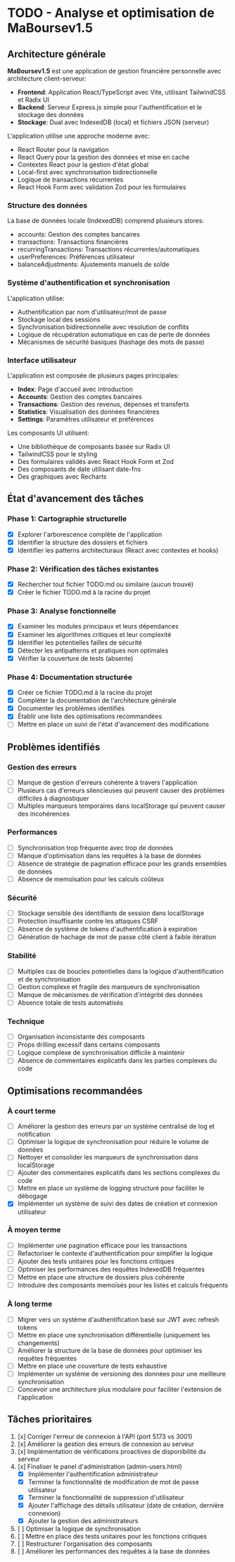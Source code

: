 # TODO - Analyse et optimisation de MaBoursev1.5

## Architecture générale

**MaBoursev1.5** est une application de gestion financière personnelle avec architecture client-serveur:

- **Frontend**: Application React/TypeScript avec Vite, utilisant TailwindCSS et Radix UI
- **Backend**: Serveur Express.js simple pour l'authentification et le stockage des données
- **Stockage**: Dual avec IndexedDB (local) et fichiers JSON (serveur)

L'application utilise une approche moderne avec:
- React Router pour la navigation
- React Query pour la gestion des données et mise en cache
- Contextes React pour la gestion d'état global
- Local-first avec synchronisation bidirectionnelle
- Logique de transactions récurrentes
- React Hook Form avec validation Zod pour les formulaires

### Structure des données

La base de données locale (IndexedDB) comprend plusieurs stores:
- accounts: Gestion des comptes bancaires
- transactions: Transactions financières
- recurringTransactions: Transactions récurrentes/automatiques
- userPreferences: Préférences utilisateur
- balanceAdjustments: Ajustements manuels de solde

### Système d'authentification et synchronisation

L'application utilise:
- Authentification par nom d'utilisateur/mot de passe
- Stockage local des sessions
- Synchronisation bidirectionnelle avec résolution de conflits
- Logique de récupération automatique en cas de perte de données
- Mécanismes de sécurité basiques (hashage des mots de passe)

### Interface utilisateur

L'application est composée de plusieurs pages principales:
- **Index**: Page d'accueil avec introduction
- **Accounts**: Gestion des comptes bancaires
- **Transactions**: Gestion des revenus, dépenses et transferts
- **Statistics**: Visualisation des données financières
- **Settings**: Paramètres utilisateur et préférences

Les composants UI utilisent:
- Une bibliothèque de composants basée sur Radix UI
- TailwindCSS pour le styling
- Des formulaires validés avec React Hook Form et Zod
- Des composants de date utilisant date-fns
- Des graphiques avec Recharts

## État d'avancement des tâches

### Phase 1: Cartographie structurelle
- [x] Explorer l'arborescence complète de l'application
- [x] Identifier la structure des dossiers et fichiers
- [x] Identifier les patterns architecturaux (React avec contextes et hooks)

### Phase 2: Vérification des tâches existantes
- [x] Rechercher tout fichier TODO.md ou similaire (aucun trouvé)
- [x] Créer le fichier TODO.md à la racine du projet

### Phase 3: Analyse fonctionnelle
- [x] Examiner les modules principaux et leurs dépendances
- [x] Examiner les algorithmes critiques et leur complexité
- [x] Identifier les potentielles failles de sécurité
- [x] Détecter les antipatterns et pratiques non optimales
- [x] Vérifier la couverture de tests (absente)

### Phase 4: Documentation structurée
- [x] Créer ce fichier TODO.md à la racine du projet
- [x] Compléter la documentation de l'architecture générale
- [x] Documenter les problèmes identifiés
- [x] Établir une liste des optimisations recommandées
- [ ] Mettre en place un suivi de l'état d'avancement des modifications

## Problèmes identifiés

### Gestion des erreurs
- [ ] Manque de gestion d'erreurs cohérente à travers l'application
- [ ] Plusieurs cas d'erreurs silencieuses qui peuvent causer des problèmes difficiles à diagnostiquer
- [ ] Multiples marqueurs temporaires dans localStorage qui peuvent causer des incohérences

### Performances
- [ ] Synchronisation trop fréquente avec trop de données
- [ ] Manque d'optimisation dans les requêtes à la base de données
- [ ] Absence de stratégie de pagination efficace pour les grands ensembles de données
- [ ] Absence de memoïsation pour les calculs coûteux

### Sécurité
- [ ] Stockage sensible des identifiants de session dans localStorage
- [ ] Protection insuffisante contre les attaques CSRF
- [ ] Absence de système de tokens d'authentification à expiration
- [ ] Génération de hachage de mot de passe côté client à faible itération

### Stabilité
- [ ] Multiples cas de boucles potentielles dans la logique d'authentification et de synchronisation
- [ ] Gestion complexe et fragile des marqueurs de synchronisation
- [ ] Manque de mécanismes de vérification d'intégrité des données
- [ ] Absence totale de tests automatisés

### Technique
- [ ] Organisation inconsistante des composants
- [ ] Props drilling excessif dans certains composants
- [ ] Logique complexe de synchronisation difficile à maintenir
- [ ] Absence de commentaires explicatifs dans les parties complexes du code

## Optimisations recommandées

### À court terme
- [ ] Améliorer la gestion des erreurs par un système centralisé de log et notification
- [ ] Optimiser la logique de synchronisation pour réduire le volume de données
- [ ] Nettoyer et consolider les marqueurs de synchronisation dans localStorage
- [ ] Ajouter des commentaires explicatifs dans les sections complexes du code
- [ ] Mettre en place un système de logging structuré pour faciliter le débogage
- [x] Implémenter un système de suivi des dates de création et connexion utilisateur

### À moyen terme
- [ ] Implémenter une pagination efficace pour les transactions
- [ ] Refactoriser le contexte d'authentification pour simplifier la logique
- [ ] Ajouter des tests unitaires pour les fonctions critiques
- [ ] Optimiser les performances des requêtes IndexedDB fréquentes
- [ ] Mettre en place une structure de dossiers plus cohérente
- [ ] Introduire des composants memoïsés pour les listes et calculs fréquents

### À long terme
- [ ] Migrer vers un système d'authentification basé sur JWT avec refresh tokens
- [ ] Mettre en place une synchronisation différentielle (uniquement les changements)
- [ ] Améliorer la structure de la base de données pour optimiser les requêtes fréquentes
- [ ] Mettre en place une couverture de tests exhaustive
- [ ] Implémenter un système de versioning des données pour une meilleure synchronisation
- [ ] Concevoir une architecture plus modulaire pour faciliter l'extension de l'application

## Tâches prioritaires

1. [x] Corriger l'erreur de connexion à l'API (port 5173 vs 3001)
2. [x] Améliorer la gestion des erreurs de connexion au serveur
3. [x] Implémentation de vérifications proactives de disponibilité du serveur
4. [x] Finaliser le panel d'administration (admin-users.html)
   - [x] Implémenter l'authentification administrateur
   - [x] Terminer la fonctionnalité de modification de mot de passe utilisateur
   - [x] Terminer la fonctionnalité de suppression d'utilisateur
   - [x] Ajouter l'affichage des détails utilisateur (date de création, dernière connexion)
   - [x] Ajouter la gestion des administrateurs
5. [ ] Optimiser la logique de synchronisation
6. [ ] Mettre en place des tests unitaires pour les fonctions critiques
7. [ ] Restructurer l'organisation des composants
8. [ ] Améliorer les performances des requêtes à la base de données
